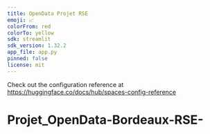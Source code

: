 ```yaml
---
title: OpenData Projet RSE
emoji: 📈
colorFrom: red
colorTo: yellow
sdk: streamlit
sdk_version: 1.32.2
app_file: app.py
pinned: false
license: mit
---
```


Check out the configuration reference at https://huggingface.co/docs/hub/spaces-config-reference
# Projet_OpenData-Bordeaux-RSE-
